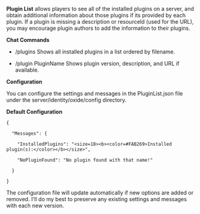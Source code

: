 **Plugin List**  allows players to see all of the installed plugins on a server, and obtain additional information about those plugins if its provided by each plugin. If a plugin is missing a description or resourceId (used for the URL), you may encourage plugin authors to add the information to their plugins.

**Chat Commands** 


* /plugins
Shows all installed plugins in a list ordered by filename.



* /plugin PluginName
Shows plugin version, description, and URL if available.

**Configuration** 

You can configure the settings and messages in the PluginList.json file under the server/identity/oxide/config directory.

**Default Configuration** 

````
{

  "Messages": {

    "InstalledPlugins": "<size=18><b><color=#FAB269>Installed plugin(s):</color></b></size>",

    "NoPluginFound": "No plugin found with that name!"

  }

}
````

The configuration file will update automatically if new options are added or removed. I'll do my best to preserve any existing settings and messages with each new version.